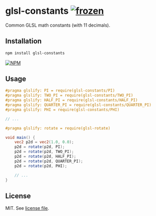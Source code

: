 # glsl-constants [![frozen](http://badges.github.io/stability-badges/dist/frozen.svg)](http://github.com/badges/stability-badges)

Common GLSL math constants (with 11 decimals).

## Installation

```bash
npm install glsl-constants
```

[![NPM](https://nodei.co/npm/glsl-constants.png)](https://nodei.co/npm/glsl-constants/)

## Usage

```glsl
#pragma glslify: PI = require(glsl-constants/PI)
#pragma glslify: TWO_PI = require(glsl-constants/TWO_PI)
#pragma glslify: HALF_PI = require(glsl-constants/HALF_PI)
#pragma glslify: QUARTER_PI = require(glsl-constants/QUARTER_PI)
#pragma glslify: PHI = require(glsl-constants/PHI)

// ...

#pragma glslify: rotate = require(glsl-rotate)

void main() {
	vec2 p2d = vec2(1.0, 0.0);
	p2d = rotate(p2d, PI);
	p2d = rotate(p2d, TWO_PI);
	p2d = rotate(p2d, HALF_PI);
	p2d = rotate(p2d, QUARTER_PI);
	p2d = rotate(p2d, PHI);

	// ...
}
```

## License

MIT. See [license file](https://github.com/dmnsgn/glsl-constants/blob/master/LICENSE.md).
